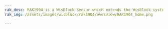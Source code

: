 ```yaml
---
rak_desc: RAK1904 is a WisBlock Sensor which extends the WisBlock system with a ST LIS3DH 3-axis acceleration sensor. A ready to use SW library and tutorial makes it easy to build up a motion detection and acceleration data acquisition system.
rak_img: /assets/images/wisblock/rak1904/overview/RAK1904_home.png

---
```


<rk-redirect to="/Product-Categories/WisBlock/RAK1904/Overview/" />